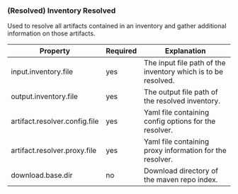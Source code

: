 ### (Resolved) Inventory Resolved

Used to resolve all artifacts contained in an inventory and gather additional information on those
artifacts.

| Property                      | Required | Explanation                                                   |
|-------------------------------|----------|---------------------------------------------------------------|
| input.inventory.file          | yes      | The input file path of the inventory which is to be resolved. |
| output.inventory.file         | yes      | The output file path of the resolved inventory.               |
| artifact.resolver.config.file | yes      | Yaml file containing config options for the resolver.         |
| artifact.resolver.proxy.file  | yes      | Yaml file containing proxy information for the resolver.      |
| download.base.dir             | no       | Download directory of the maven repo index.                   |
